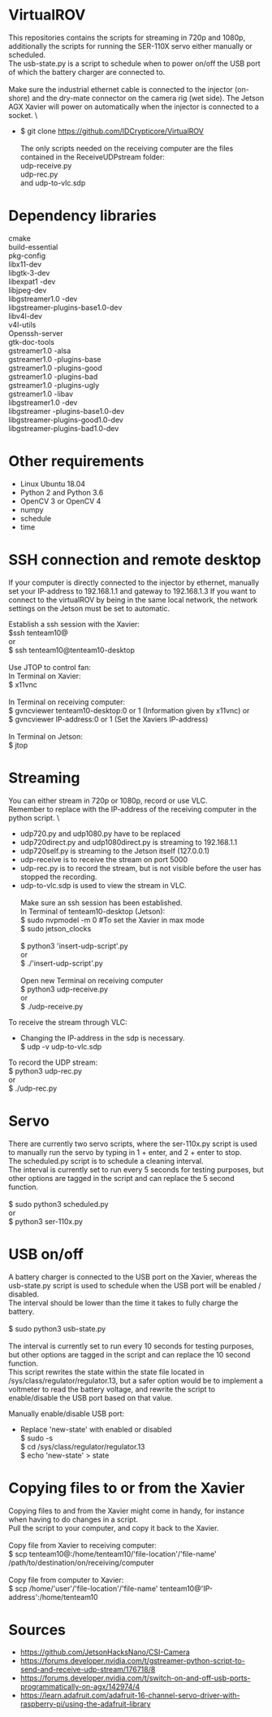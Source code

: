 # VirtualROV
This repositories contains the scripts for streaming in 720p and 1080p, additionally the scripts for running the SER-110X servo either manually or scheduled.\
The usb-state.py is a script to schedule when to power on/off the USB port of which the battery charger are connected to.\
\
Make sure the industrial ethernet cable is connected to the injector (on-shore) and the dry-mate connector on the camera rig (wet side).
The Jetson AGX Xavier will power on automatically when the injector is connected to a socket.
\
- $ git clone https://github.com/IDCrypticore/VirtualROV
\
\
The only scripts needed on the receiving computer are the files contained in the ReceiveUDPstream folder: \
udp-receive.py \
udp-rec.py \
and udp-to-vlc.sdp
# Dependency libraries
cmake \
build-essential \
pkg-config \
libx11-dev \
libgtk-3-dev \
libexpat1 -dev \
libjpeg-dev \
libgstreamer1.0 -dev \
libgstreamer-plugins-base1.0-dev \
libv4l-dev \
v4l-utils \
Openssh-server \
gtk-doc-tools \
gstreamer1.0 -alsa \
gstreamer1.0 -plugins-base \
gstreamer1.0 -plugins-good \
gstreamer1.0 -plugins-bad \
gstreamer1.0 -plugins-ugly \
gstreamer1.0 -libav \
libgstreamer1.0 -dev \
libgstreamer -plugins-base1.0-dev \
libgstreamer-plugins-good1.0-dev \
libgstreamer-plugins-bad1.0-dev  

# Other requirements
- Linux Ubuntu 18.04
- Python 2 and Python 3.6
- OpenCV 3 or OpenCV 4
- numpy
- schedule
- time


# SSH connection and remote desktop
If your computer is directly connected to the injector by ethernet, manually set your IP-address to 192.168.1.1 and gateway to 192.168.1.3
If you want to connect to the virtualROV by being in the same local network, the network settings on the Jetson must be set to automatic.

Establish a ssh session with the Xavier: \
$ssh tenteam10@<IP-address> \
  or \
$ ssh tenteam10@tenteam10-desktop \
\
Use JTOP to control fan: \
In Terminal on Xavier: \
$ x11vnc \
\
In Terminal on receiving computer: \
$ gvncviewer tenteam10-desktop:0 or 1 (Information given by x11vnc)
or \
$ gvncviewer IP-address:0 or 1 (Set the Xaviers IP-address) \
\
In Terminal on Jetson: \
$ jtop

# Streaming
You can either stream in 720p or 1080p, record or use VLC. \
Remember to replace <IP-address-of-receiving-computer> with the IP-address of the receiving computer in the python script. \
- udp720.py and udp1080.py have <IP-address-of-receiving-computer> to be replaced 
- udp720direct.py and udp1080direct.py is streaming to 192.168.1.1 
- udp720self.py is streaming to the Jetson itself (127.0.0.1) 
- udp-receive is to receive the stream on port 5000 
- udp-rec.py is to record the stream, but is not visible before the user has stopped the recording. 
- udp-to-vlc.sdp is used to view the stream in VLC. 
\
\
Make sure an ssh session has been established.\
In Terminal of tenteam10-desktop (Jetson):\
$ sudo nvpmodel -m 0 #To set the Xavier in max mode \
$ sudo jetson_clocks \
\
$ python3 'insert-udp-script'.py \
  or\
$ ./'insert-udp-script'.py
\
\
Open new Terminal on receiving computer \
$ python3 udp-receive.py \
  or \
$ ./udp-receive.py

To receive the stream through VLC: 
- Changing the IP-address in the sdp is necessary. 
\
$ udp -v udp-to-vlc.sdp
  
To record the UDP stream: \
$ python3 udp-rec.py \
  or \
$ ./udp-rec.py

# Servo
There are currently two servo scripts, where the ser-110x.py script is used to manually run the servo by typing in 1 + enter, and 2 + enter to stop. \
The scheduled.py script is to schedule a cleaning interval. \
The interval is currently set to run every 5 seconds for testing purposes, but other options are tagged in the script and can replace the 5 second function. \
\
$ sudo python3 scheduled.py \
  or \
$ python3 ser-110x.py

# USB on/off
A battery charger is connected to the USB port on the Xavier, whereas the usb-state.py script is used to schedule when the USB port will be enabled / disabled. \
The interval should be lower than the time it takes to fully charge the battery. \
  \
$ sudo python3 usb-state.py \
  \
The interval is currently set to run every 10 seconds for testing purposes, but other options are tagged in the script and can replace the 10 second function. \
This script rewrites the state within the state file located in /sys/class/regulator/regulator.13, but a safer option would be to implement a voltmeter to read the battery voltage, and rewrite the script to enable/disable the USB port based on that value.

Manually enable/disable USB port: 
- Replace 'new-state' with enabled or disabled
\
$ sudo -s \
$ cd /sys/class/regulator/regulator.13 \
$ echo 'new-state' > state

# Copying files to or from the Xavier
Copying files to and from the Xavier might come in handy, for instance when having to do changes in a script. \
Pull the script to your computer, and copy it back to the Xavier. \
\
  Copy file from Xavier to receiving computer: \
  $ scp tenteam10@<IP-address>:/home/tenteam10/'file-location'/'file-name' /path/to/destination/on/receiving/computer \
  \
  Copy file from computer to Xavier: \
  $ scp /home/'user'/'file-location'/'file-name' tenteam10@'IP-address':/home/tenteam10

  # Sources
- https://github.com/JetsonHacksNano/CSI-Camera
- https://forums.developer.nvidia.com/t/gstreamer-python-script-to-send-and-receive-udp-stream/176718/8
- https://forums.developer.nvidia.com/t/switch-on-and-off-usb-ports-programmatically-on-agx/142974/4
- https://learn.adafruit.com/adafruit-16-channel-servo-driver-with-raspberry-pi/using-the-adafruit-library

  
